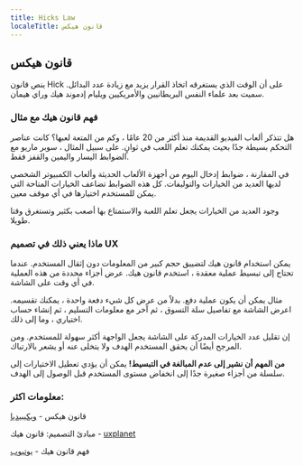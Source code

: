 ```yaml
---
title: Hicks Law
localeTitle: قانون هيكس
---
```

## قانون هيكس

ينص قانون Hick على أن الوقت الذي يستغرقه اتخاذ القرار يزيد مع زيادة عدد البدائل. سميت بعد علماء النفس البريطانيين والأمريكيين ويليام إدموند هيك وراي هيمان.

### فهم قانون هيك مع مثال

هل تتذكر ألعاب الفيديو القديمة منذ أكثر من 20 عامًا ، وكم من المتعة لعبها؟ كانت عناصر التحكم بسيطة جدًا بحيث يمكنك تعلم اللعب في ثوانٍ. على سبيل المثال ، سوبر ماريو مع الضوابط اليسار واليمين والقفز فقط.

في المقارنة ، ضوابط إدخال اليوم من أجهزة الألعاب الحديثة وألعاب الكمبيوتر الشخصي لديها العديد من الخيارات والتوليفات. كل هذه الضوابط تضاعف الخيارات المتاحة التي يمكن للمستخدم اختيارها في أي موقف معين.

وجود العديد من الخيارات يجعل تعلم اللعبة والاستمتاع بها أصعب بكثير وتستغرق وقتا طويلا.

### ماذا يعني ذلك في تصميم UX

يمكن استخدام قانون هيك لتضييق حجم كبير من المعلومات دون إثقال المستخدم. عندما تحتاج إلى تبسيط عملية معقدة ، استخدم قانون هيك. عرض أجزاء محددة من هذه العملية في أي وقت على الشاشة.

مثال يمكن أن يكون عملية دفع. بدلاً من عرض كل شيء دفعة واحدة ، يمكنك تقسيمه. اعرض الشاشة مع تفاصيل سلة التسوق ، ثم آخر مع معلومات التسليم ، ثم إنشاء حساب اختياري ، وما إلى ذلك.

إن تقليل عدد الخيارات المدركة على الشاشة يجعل الواجهة أكثر سهولة للمستخدم. ومن المرجح أيضًا أن يحقق المستخدم الهدف ولا يتخلى عنه أو يشعر بالارتباك.

**من المهم أن نشير إلى عدم المبالغة في التبسيط!** يمكن أن يؤدي تعطيل الاختيارات إلى سلسلة من أجزاء صغيرة جدًا إلى انخفاض مستوى المستخدم قبل الوصول إلى الهدف.

### معلومات اكثر:

قانون هيكس - [ويكيبيديا](https://en.wikipedia.org/wiki/Hick%27s_law)

مبادئ التصميم: قانون هيك - [uxplanet](https://uxplanet.org/design-principles-hicks-law-quick-decision-making-3dcc1b1a0632)

فهم قانون هيك - [يوتيوب](https://www.youtube.com/watch?v=OU7ekX05UEU)